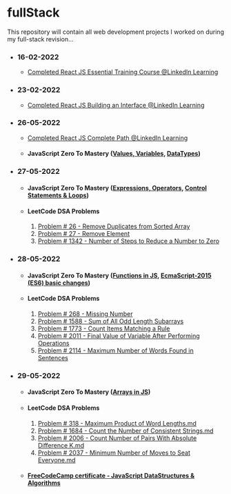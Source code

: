 # fullStack
This repository will contain all web development projects I worked on during my full-stack revision...
- ### 16-02-2022
  - [Completed React JS Essential Training Course @LinkedIn Learning](/certificates/React.js%20Essential%20Training.pdf)

- ### 23-02-2022
  - [Completed React JS Building an Interface @LinkedIn Learning](/certificates/React.js%20Building%20an%20Interface.pdf)
  
- ### 26-05-2022
  - [Completed React JS Complete Path @LinkedIn Learning](/certificates/ReactJS_Complete_Path.png)

  - #### JavaScript Zero To Mastery ([Values, Variables](/JavaScript%20Zero%20To%20Mastery/values_variables.md), [DataTypes](/JavaScript%20Zero%20To%20Mastery/datatypes.md))

- ### 27-05-2022
  - #### JavaScript Zero To Mastery ([Expressions, Operators](/JavaScript%20Zero%20To%20Mastery/expressions_operators.md), [Control Statements & Loops](/JavaScript%20Zero%20To%20Mastery/controlStatements_loops.md))
  - #### LeetCode DSA Problems 
    1. [Problem # 26 - Remove Duplicates from Sorted Array](/LeetCodeDSA/26.%20Remove%20Duplicates%20from%20Sorted%20Array.md)
    2. [Problem # 27 - Remove Element](/LeetCodeDSA/27.%20Remove%20Element.md)
    3. [Problem # 1342 - Number of Steps to Reduce a Number to Zero](/LeetCodeDSA/1342.%20Number%20of%20Steps%20to%20Reduce%20a%20Number%20to%20Zero.md)

- ### 28-05-2022
  - #### JavaScript Zero To Mastery ([Functions in JS](/JavaScript%20Zero%20To%20Mastery/functions.md), [EcmaScript-2015 (ES6) basic changes](/JavaScript%20Zero%20To%20Mastery/ecmascript_2015.md))
  - #### LeetCode DSA Problems
    1. [Problem # 268 - Missing Number](/LeetCodeDSA/268.%20Missing%20Number.md) 
    2. [Problem # 1588 - Sum of All Odd Length Subarrays](/LeetCodeDSA/1588.%20Sum%20of%20All%20Odd%20Length%20Subarrays.md) 
    3. [Problem # 1773 - Count Items Matching a Rule](/LeetCodeDSA/1773.%20Count%20Items%20Matching%20a%20Rule.md) 
    4. [Problem # 2011 - Final Value of Variable After Performing Operations](/LeetCodeDSA/2011.%20Final%20Value%20of%20Variable%20After%20Performing%20Operations.md) 
    5. [Problem # 2114 - Maximum Number of Words Found in Sentences](/LeetCodeDSA/2114.%20Maximum%20Number%20of%20Words%20Found%20in%20Sentences.md) 

- ### 29-05-2022
  - #### JavaScript Zero To Mastery ([Arrays in JS](/JavaScript%20Zero%20To%20Mastery/arrays.md))
  - #### LeetCode DSA Problems
    1. [Problem # 318 - Maximum Product of Word Lengths.md](/LeetCodeDSA/318.%20Maximum%20Product%20of%20Word%20Lengths.md) 
    2. [Problem # 1684 - Count the Number of Consistent Strings.md](/LeetCodeDSA/1684.%20Count%20the%20Number%20of%20Consistent%20Strings.md) 
    3. [Problem # 2006 - Count Number of Pairs With Absolute Difference K.md](/LeetCodeDSA/2006.%20Count%20Number%20of%20Pairs%20With%20Absolute%20Difference%20K.md) 
    4. [Problem # 2037 - Minimum Number of Moves to Seat Everyone.md](/LeetCodeDSA/2037.%20Minimum%20Number%20of%20Moves%20to%20Seat%20Everyone.md)
  - #### [FreeCodeCamp certificate - JavaScript DataStructures & Algorithms](/certificates/freecodecamp_js_dsa.jpg)